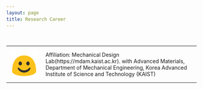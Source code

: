 ```yaml
---
layout: page
title: Research Career
---
```


<br/>

<div id="image-table">
    <table>
	    <tr>
    	    <td style="padding:10px">
        	    <img src="/assets/img/test.png" width="400"/>
      	    </td>
	    <td style="padding:10px">
		    Affiliation: Mechanical Design Lab(https://mdam.kaist.ac.kr). with Advanced Materials, Department of Mechanical Engineering, Korea Advanced Institute of Science and Technology (KAIST)
            </td>
        </tr>
    </table>
</div>

<br/>

